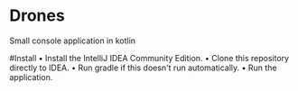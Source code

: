 # Drones
Small console application in kotlin

#Install 
• Install the IntelliJ IDEA Community Edition. 
• Clone this repository directly to IDEA. 
• Run gradle if this doesn't run automatically. 
• Run the application.
